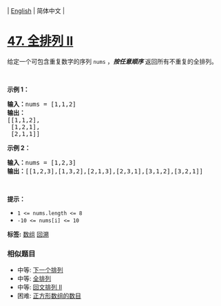 | [English](README_EN.md) | 简体中文 |

# [47. 全排列 II](https://leetcode-cn.com/problems/permutations-ii)
<p>给定一个可包含重复数字的序列 <code>nums</code> ，<em><strong>按任意顺序</strong></em> 返回所有不重复的全排列。</p>

<p>&nbsp;</p>

<p><strong>示例 1：</strong></p>

<pre>
<strong>输入：</strong>nums = [1,1,2]
<strong>输出：</strong>
[[1,1,2],
 [1,2,1],
 [2,1,1]]
</pre>

<p><strong>示例 2：</strong></p>

<pre>
<strong>输入：</strong>nums = [1,2,3]
<strong>输出：</strong>[[1,2,3],[1,3,2],[2,1,3],[2,3,1],[3,1,2],[3,2,1]]
</pre>

<p>&nbsp;</p>

<p><strong>提示：</strong></p>

<ul>
	<li><code>1 &lt;= nums.length &lt;= 8</code></li>
	<li><code>-10 &lt;= nums[i] &lt;= 10</code></li>
</ul>

**标签:**  [数组](https://leetcode-cn.com/tag/array) [回溯](https://leetcode-cn.com/tag/backtracking) 
 ### 相似题目
- 中等:	[下一个排列](https://leetcode-cn.com/problems/next-permutation) 
- 中等:	[全排列](https://leetcode-cn.com/problems/permutations) 
- 中等:	[回文排列 II](https://leetcode-cn.com/problems/palindrome-permutation-ii) 
- 困难:	[正方形数组的数目](https://leetcode-cn.com/problems/number-of-squareful-arrays) 
